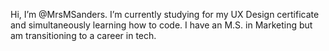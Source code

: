 Hi, I’m @MrsMSanders. I’m currently studying for my UX Design certificate and simultaneously learning how to code. I have an M.S. in Marketing but am transitioning to a career in tech. 

<!---
MrsMSanders/MrsMSanders is a ✨ special ✨ repository because its `README.md` (this file) appears on your GitHub profile.
You can click the Preview link to take a look at your changes.
--->
